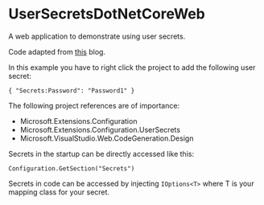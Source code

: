 # UserSecretsDotNetCoreWeb
A web application to demonstrate using user secrets.

Code adapted from [this](https://www.twilio.com/blog/2018/05/user-secrets-in-a-net-core-web-app.html) blog.

In this example you have to right click the project to add the following user secret:

`{
    "Secrets:Password": "Password1"
}`

The following project references are of importance:

* Microsoft.Extensions.Configuration
* Microsoft.Extensions.Configuration.UserSecrets
* Microsoft.VisualStudio.Web.CodeGeneration.Design

Secrets in the startup can be directly accessed like this:

`Configuration.GetSection("Secrets")`

Secrets in code can be accessed by injecting `IOptions<T>` where T is your mapping class for your secret.


